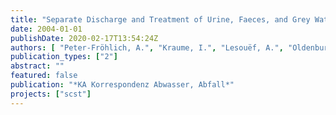 ```yaml
---
title: "Separate Discharge and Treatment of Urine, Faeces, and Grey Water - A Pilot Project"
date: 2004-01-01
publishDate: 2020-02-17T13:54:24Z
authors: [ "Peter-Fröhlich, A.", "Kraume, I.", "Lesouëf, A.", "Oldenburg, M." ]
publication_types: ["2"]
abstract: ""
featured: false
publication: "*KA Korrespondenz Abwasser, Abfall*"
projects: ["scst"]
---
```


